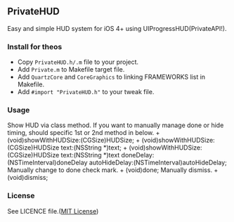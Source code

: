 ## PrivateHUD
Easy and simple HUD system for iOS 4+ using UIProgressHUD(PrivateAPI!).

### Install for theos
* Copy `PrivateHUD.h/.m` file to your project.
* Add `Private.m` to Makefile target file.
* Add `QuartzCore` and `CoreGraphics` to linking FRAMEWORKS list in Makefile.
* Add `#import "PrivateHUD.h"` to your tweak file.

### Usage
Show HUD via class method. If you want to manually manage done or hide timing, should specific 1st or 2nd method in below.
    + (void)showWithHUDSize:(CGSize)HUDSize;
    + (void)showWithHUDSize:(CGSize)HUDSize text:(NSString *)text;
    + (void)showWithHUDSize:(CGSize)HUDSize text:(NSString *)text doneDelay:(NSTimeInterval)doneDelay autoHideDelay:(NSTimeInterval)autoHideDelay;
Manually change to done check mark.
    + (void)done;
Manually dismiss.
    + (void)dismiss;

### License
See LICENCE file.([MIT License](http://opensource.org/licenses/mit-license.php))
